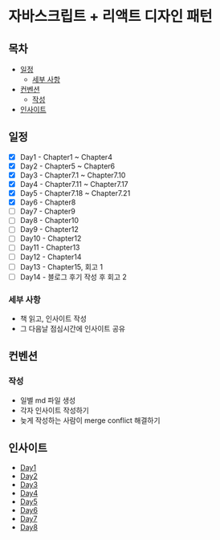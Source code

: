 # 자바스크립트 + 리액트 디자인 패턴

## 목차
  * [일정](#일정)
    + [세부 사항](#세부-사항)
  * [컨벤션](#컨벤션)
    + [작성](#작성)
  * [인사이트](#인사이트)

## 일정

- [x] Day1 - Chapter1 ~ Chapter4
- [x] Day2 - Chapter5 ~ Chapter6
- [x] Day3 - Chapter7.1 ~ Chapter7.10
- [x] Day4 - Chapter7.11 ~ Chapter7.17
- [x] Day5 - Chapter7.18 ~ Chapter7.21
- [x] Day6 - Chapter8
- [ ] Day7 - Chapter9
- [ ] Day8 - Chapter10
- [ ] Day9 - Chapter12
- [ ] Day10 - Chapter12
- [ ] Day11 - Chapter13
- [ ] Day12 - Chapter14
- [ ] Day13 - Chapter15, 회고 1
- [ ] Day14 - 블로그 후기 작성 후 회고 2

### 세부 사항
- 책 읽고, 인사이트 작성
- 그 다음날 점심시간에 인사이트 공유

## 컨벤션

### 작성

- 일별 md 파일 생성
- 각자 인사이트 작성하기
- 늦게 작성하는 사람이 merge conflict 해결하기

## 인사이트

- [Day1](./Day1.md)
- [Day2](./Day2.md)
- [Day3](./Day3.md)
- [Day4](./Day4.md)
- [Day5](./Day5.md)
- [Day6](./Day6.md)
- [Day7](./Day7.md)
- [Day8](./Day8.md)
